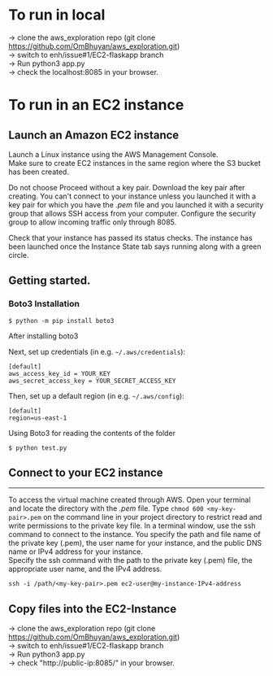 # To run in local
-> clone the aws_exploration repo (git clone https://github.com/OmBhuyan/aws_exploration.git)<br>
-> switch to enh/issue#1/EC2-flaskapp branch<br>
-> Run python3 app.py<br>
-> check the localhost:8085 in your browser.<br>

# To run in an EC2 instance
## Launch an Amazon EC2 instance 

Launch a Linux instance using the AWS Management Console.  
Make sure to create EC2 instances in the same region where the S3 bucket has been created. 


Do not choose Proceed without a key pair. Download the key pair after creating. You can't connect to your instance unless you launched it with a key pair for which you have the *.pem* file and you launched it with a security group that allows SSH access from your computer.
Configure the security group to allow incoming traffic only through 8085.   


Check that your instance has passed its status checks. The instance has been launched once the Instance State tab says running along with a green circle.


## Getting started.

### Boto3 Installation


```
$ python -m pip install boto3
```

After installing boto3

Next, set up credentials (in e.g. ``~/.aws/credentials``):

```
[default]
aws_access_key_id = YOUR_KEY
aws_secret_access_key = YOUR_SECRET_ACCESS_KEY
```

Then, set up a default region (in e.g. ``~/.aws/config``):
```
[default]
region=us-east-1
```

Using Boto3 for reading the contents of the folder
```
$ python test.py
```

## Connect to your EC2 instance
-------------------------------
To access the virtual machine created through AWS. Open your terminal and locate the directory with the *.pem* file.
Type `chmod 600 <my-key-pair>.pem` on the command line in your project directory to restrict read and write permissions to the private key file.
In a terminal window, use the ssh command to connect to the instance. You specify the path and file name of the private key (.pem), the user name for your instance, and the public DNS name or IPv4 address for your instance.  
Specify the ssh command with the path to the private key (.pem) file, the appropriate user name, and the IPv4 address.
```
ssh -i /path/<my-key-pair>.pem ec2-user@my-instance-IPv4-address
```

## Copy files into the EC2-Instance

-> clone the aws_exploration repo (git clone https://github.com/OmBhuyan/aws_exploration.git)<br>
-> switch to enh/issue#1/EC2-flaskapp branch<br>
-> Run python3 app.py<br>
-> check  "http://public-ip:8085/" in your browser.<br>

